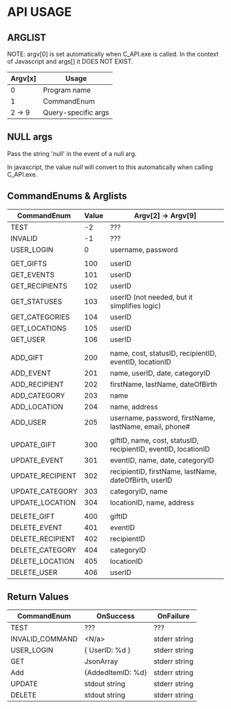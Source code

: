 # API USAGE

## ARGLIST

NOTE: argv[0] is set automatically when C_API.exe is called.
In the context of Javascript and args[] it DOES NOT EXIST.

| Argv[x]	| Usage					|
|---------	|-----------------------|
| 0			| Program name			|
| 1			| CommandEnum			|
| 2 -> 9	| Query-specific args	| 

## NULL args
Pass the string 'null' in the event of a null arg.

In javascript, the value *null* will convert to this automatically when calling C_API.exe.

## CommandEnums & Arglists

| CommandEnum       | Value | Argv[2] -> Argv[9]                            |
|-------------------|-------|-----------------------------------------------|
| TEST              | -2    | ???                                           |
| INVALID           | -1    | ???                                           |
| USER_LOGIN        | 0     | username, password                            |
|					|		|												|
| GET_GIFTS         | 100   | userID                                        |
| GET_EVENTS        | 101   | userID                                        |
| GET_RECIPIENTS    | 102   | userID                                        |
| GET_STATUSES      | 103   | userID (not needed, but it simplifies logic)	|
| GET_CATEGORIES    | 104   | userID                                        |
| GET_LOCATIONS     | 105   | userID                                        |
| GET_USER			| 106	| userID										|
|					|		|												|
| ADD_GIFT          | 200   | name, cost, statusID, recipientID, eventID, locationID |
| ADD_EVENT         | 201   | name, userID, date, categoryID                |
| ADD_RECIPIENT     | 202   | firstName, lastName, dateOfBirth              |
| ADD_CATEGORY      | 203   | name                                          |
| ADD_LOCATION      | 204   | name, address                                 |
| ADD_USER          | 205   | username, password, firstName, lastName, email, phone# |
|					|		|												|
| UPDATE_GIFT       | 300   | giftID, name, cost, statusID, recipientID, eventID, locationID |
| UPDATE_EVENT      | 301   | eventID, name, date, categoryID               |
| UPDATE_RECIPIENT  | 302   | recipientID, firstName, lastName, dateOfBirth, userID      |
| UPDATE_CATEGORY   | 303   | categoryID, name                              |
| UPDATE_LOCATION   | 304   | locationID, name, address                     |
|					|		|												|
| DELETE_GIFT       | 400   | giftID                                        |
| DELETE_EVENT      | 401   | eventID                                       |
| DELETE_RECIPIENT  | 402   | recipientID                                   |
| DELETE_CATEGORY   | 404   | categoryID                                    |
| DELETE_LOCATION   | 405   | locationID                                    |
| DELETE_USER       | 406   | userID                                        |


## Return Values

| CommandEnum		| OnSuccess			| OnFailure		|
|---------------	|---------------	|---------------|
| TEST				| ???				| ???			|
| INVALID_COMMAND	| <N/a>				| stderr string |
| USER_LOGIN		| { UserID: %d }	| stderr string |
| GET				| JsonArray			| stderr string |
| Add				| {AddedItemID: %d}	| stderr string |
| UPDATE		    | stdout string		| stderr string |
| DELETE			| stdout string		| stderr string |